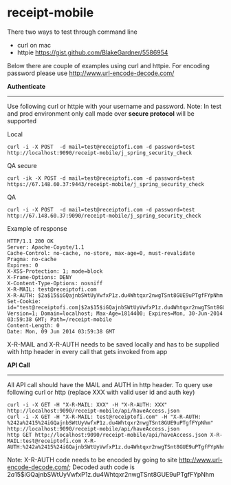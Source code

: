 receipt-mobile
==============

There two ways to test through command line
- curl on mac
- httpie https://gist.github.com/BlakeGardner/5586954

Below there are couple of examples using curl and httpie. For encoding password please use http://www.url-encode-decode.com/

**Authenticate**
____________

Use following curl or httpie with your username and password. 
Note: In test and prod environment only call made over **secure protocol** will be supported

Local

    curl -i -X POST  -d mail=test@receiptofi.com -d password=test http://localhost:9090/receipt-mobile/j_spring_security_check

QA secure

    curl -ik -X POST -d mail=test@receiptofi.com -d password=test https://67.148.60.37:9443/receipt-mobile/j_spring_security_check

QA

    curl -i -X POST  -d mail=test@receiptofi.com -d password=test http://67.148.60.37:9090/receipt-mobile/j_spring_security_check

Example of response

    HTTP/1.1 200 OK
    Server: Apache-Coyote/1.1
    Cache-Control: no-cache, no-store, max-age=0, must-revalidate
    Pragma: no-cache
    Expires: 0
    X-XSS-Protection: 1; mode=block
    X-Frame-Options: DENY
    X-Content-Type-Options: nosniff
    X-R-MAIL: test@receiptofi.com
    X-R-AUTH: $2a$15$iGQajnbSWtUyVwfxP1z.du4Whtqxr2nwgTSnt8GUE9uPTgfFYpNhm
    Set-Cookie: id="test@receiptofi.com|$2a$15$iGQajnbSWtUyVwfxP1z.du4Whtqxr2nwgTSnt8GUE9uPTgfFYpNhm"; Version=1; Domain=localhost; Max-Age=1814400; Expires=Mon, 30-Jun-2014 03:59:38 GMT; Path=/receipt-mobile
    Content-Length: 0
    Date: Mon, 09 Jun 2014 03:59:38 GMT

X-R-MAIL and X-R-AUTH needs to be saved locally and has to be supplied with http header in every call that gets invoked from app


**API Call**
________

All API call should have the MAIL and AUTH in http header.
To query use following curl or http (replace XXX with valid user id and auth key)

    curl -i -X GET -H "X-R-MAIL: XXX" -H "X-R-AUTH: XXX" http://localhost:9090/receipt-mobile/api/haveAccess.json
    curl -i -X GET -H "X-R-MAIL: test@receiptofi.com" -H "X-R-AUTH: %242a%2415%24iGQajnbSWtUyVwfxP1z.du4Whtqxr2nwgTSnt8GUE9uPTgfFYpNhm"  http://localhost:9090/receipt-mobile/api/haveAccess.json
    http GET http://localhost:9090/receipt-mobile/api/haveAccess.json X-R-MAIL:test@receiptofi.com X-R-AUTH:%242a%2415%24iGQajnbSWtUyVwfxP1z.du4Whtqxr2nwgTSnt8GUE9uPTgfFYpNhm

Note: X-R-AUTH code needs to be encoded by going to site http://www.url-encode-decode.com/;
Decoded auth code is    $2a$15$iGQajnbSWtUyVwfxP1z.du4Whtqxr2nwgTSnt8GUE9uPTgfFYpNhm
